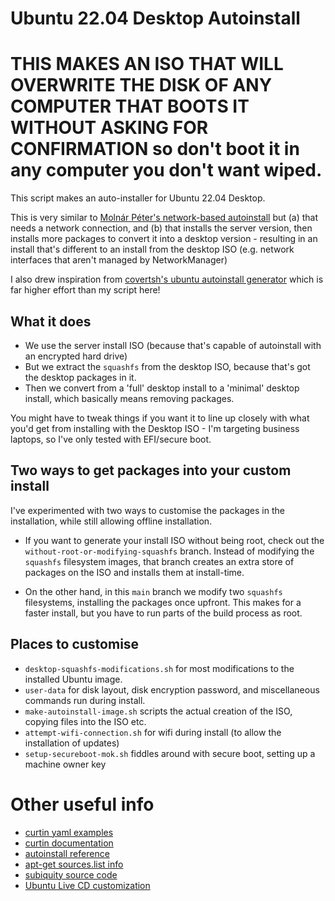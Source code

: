 # Ubuntu 22.04 Desktop Autoinstall

# THIS MAKES AN ISO THAT WILL OVERWRITE THE DISK OF ANY COMPUTER THAT BOOTS IT WITHOUT ASKING FOR CONFIRMATION so don't boot it in any computer you don't want wiped.

This script makes an auto-installer for Ubuntu 22.04 Desktop.

This is very similar to [Molnár Péter's network-based autoinstall](https://www.molnar-peter.hu/en/ubuntu-jammy-netinstall-pxe.html) but (a) that needs a network connection, and (b) that installs the server version, then installs more packages to convert it into a desktop version - resulting in an install that's different to an install from the desktop ISO (e.g. network interfaces that aren't managed by NetworkManager)

I also drew inspiration from [covertsh's ubuntu autoinstall generator](https://github.com/covertsh/ubuntu-autoinstall-generator/blob/main/ubuntu-autoinstall-generator.sh) which is far higher effort than my script here!

## What it does

* We use the server install ISO (because that's capable of autoinstall with an encrypted hard drive) 
* But we extract the `squashfs` from the desktop ISO, because that's got the desktop packages in it.
* Then we convert from a 'full' desktop install to a 'minimal' desktop install, which basically means removing packages.

You might have to tweak things if you want it to line up closely with what you'd get from installing with the Desktop ISO - I'm targeting business laptops, so I've only tested with EFI/secure boot.

## Two ways to get packages into your custom install

I've experimented with two ways to customise the packages in the installation, while still allowing offline installation.

* If you want to generate your install ISO without being root, check out the `without-root-or-modifying-squashfs` branch. Instead of modifying the `squashfs` filesystem images, that branch creates an extra store of packages on the ISO and installs them at install-time.

* On the other hand, in this `main` branch we modify two `squashfs` filesystems, installing the packages once upfront. This makes for a faster install, but you have to run parts of the build process as root.

## Places to customise

* `desktop-squashfs-modifications.sh` for most modifications to the installed Ubuntu image.
* `user-data` for disk layout, disk encryption password, and miscellaneous commands run during install.
* `make-autoinstall-image.sh` scripts the actual creation of the ISO, copying files into the ISO etc.
* `attempt-wifi-connection.sh` for wifi during install (to allow the installation of updates)
* `setup-secureboot-mok.sh` fiddles around with secure boot, setting up a machine owner key

# Other useful info

* [curtin yaml examples](https://github.com/canonical/curtin/blob/master/examples/apt-source.yaml)
* [curtin documentation](https://curtin.readthedocs.io/en/latest/index.html)
* [autoinstall reference](https://ubuntu.com/server/docs/install/autoinstall-reference)
* [apt-get sources.list info](https://wiki.debian.org/SourcesList)
* [subiquity source code](https://github.com/canonical/subiquity/blob/324ff0bc8fa5a5f3c843f59dedba7f955050e9a6/subiquity/server/controllers/install.py#L326)
* [Ubuntu Live CD customization](https://help.ubuntu.com/community/LiveCDCustomization)

